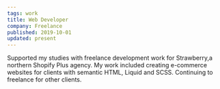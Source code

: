 ```yaml
---
tags: work
title: Web Developer
company: Freelance
published: 2019-10-01
updated: present
---
```


Supported my studies with freelance development work for Strawberry,a northern Shopify Plus agency. 
My work included creating e-commerce websites for clients with semantic HTML, Liquid and SCSS. 
Continuing to freelance for other clients.

